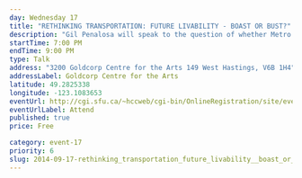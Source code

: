 ```yaml
---
day: Wednesday 17
title: "RETHINKING TRANSPORTATION: FUTURE LIVABILITY - BOAST OR BUST?"
description: "Gil Penalosa will speak to the question of whether Metro Vancouver maintain its \"Livability Credibility\" for the next 30 years."
startTime: 7:00 PM
endTime: 9:00 PM
type: Talk
address: "3200 Goldcorp Centre for the Arts 149 West Hastings, V6B 1H4"
addressLabel: Goldcorp Centre for the Arts
latitude: 49.2825338
longitude: -123.1083653
eventUrl: http://cgi.sfu.ca/~hccweb/cgi-bin/OnlineRegistration/site/event/detail.php?id=903
eventUrlLabel: Attend
published: true
price: Free

category: event-17
priority: 6
slug: 2014-09-17-rethinking_transportation_future_livability__boast_or_bust
---
```

